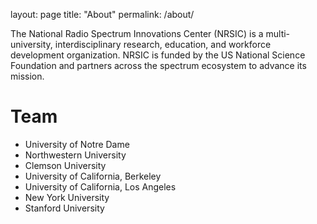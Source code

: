 layout: page
title: "About"
permalink: /about/

The National Radio Spectrum Innovations Center (NRSIC) is a multi-university, interdisciplinary research, education,
and workforce development organization. NRSIC is funded by the US National Science Foundation and partners across the
spectrum ecosystem to advance its mission.

# Team

- University of Notre Dame
- Northwestern University
- Clemson University
- University of California, Berkeley
- University of California, Los Angeles
- New York University
- Stanford University
